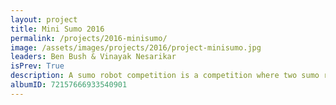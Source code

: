 ```yaml
---
layout: project
title: Mini Sumo 2016
permalink: /projects/2016-minisumo/
image: /assets/images/projects/2016/project-minisumo.jpg
leaders: Ben Bush & Vinayak Nesarikar 
isPrev: True
description: A sumo robot competition is a competition where two sumo robots go head to head in an attempt to push the other outside of the dojo. What differentiates a mini sumo robot from a traditional sumo robot is all about size. In the IEEE Region 2 SAC, the rules were 500grams, 10cmx10cm, and a max of $250. 
albumID: 72157666933540901
---
```


